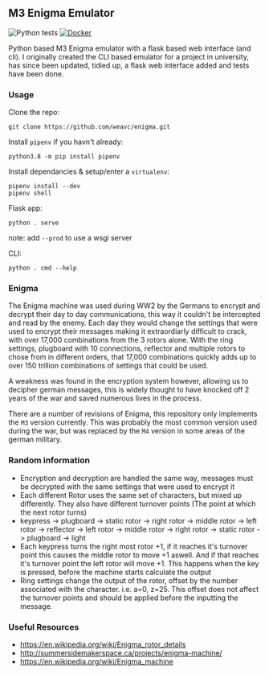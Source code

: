 ## M3 Enigma Emulator

![Python tests](https://github.com/weavc/enigma/workflows/Python%20tests/badge.svg)
[![Docker](https://img.shields.io/badge/docker-releases-blue?logo=docker)](https://github.com/weavc/enigma/packages?ecosystem=docker)

Python based M3 Enigma emulator with a flask based web interface (and cli). I originally created the CLI based emulator for a project in university, has since been updated, tidied up, a flask web interface added and tests have been done.

### Usage

Clone the repo:
```
git clone https://github.com/weavc/enigma.git
```

Install `pipenv` if you havn't already:
```
python3.8 -m pip install pipenv
```

Install dependancies & setup/enter a `virtualenv`:
```
pipenv install --dev
pipenv shell
```

Flask app:
```
python . serve
```
note: add `--prod` to use a wsgi server

CLI:
```
python . cmd --help
```

### Enigma

The Enigma machine was used during WW2 by the Germans to encrypt and decrypt their day to day communications, this way it couldn't be intercepted and read by the enemy. Each day they would change the settings that were used to encrypt their messages making it extraordiarly difficult to crack, with over 17,000 combinations from the 3 rotors alone. With the ring settings, plugboard with 10 connections, reflector and multiple rotors to chose from in different orders, that 17,000 combinations quickly adds up to over 150 trillion combinations of settings that could be used.

A weakness was found in the encryption system however, allowing us to decipher german messages, this is widely thought to have knocked off 2 years of the war and saved numerous lives in the process.

There are a number of revisions of Enigma, this repository only implements the `M3` version currently. This was probably the most common version used during the war, but was replaced by the `M4` version in some areas of the german military.

### Random information

- Encryption and decryption are handled the same way, messages must be decrypted with the same settings that were used to encrypt it
- Each different Rotor uses the same set of characters, but mixed up differently. They also have different turnover points (The point at which the next rotor turns)
- keypress -> plugboard -> static rotor -> right rotor -> middle rotor -> left rotor -> reflector -> left rotor -> middle rotor -> right rotor -> static rotor -> plugboard -> light
- Each keypress turns the right most rotor +1, if it reaches it's turnover point this causes the middle rotor to move +1 aswell. And if that reaches it's turnover point the left rotor will move +1. This happens when the key is pressed, before the machine starts calculate the output
- Ring settings change the output of the rotor, offset by the number associated with the character. i.e. a=0, z=25. This offset does not affect the turnover points and should be applied before the inputting the message.

### Useful Resources

- https://en.wikipedia.org/wiki/Enigma_rotor_details
- http://summersidemakerspace.ca/projects/enigma-machine/
- https://en.wikipedia.org/wiki/Enigma_machine

